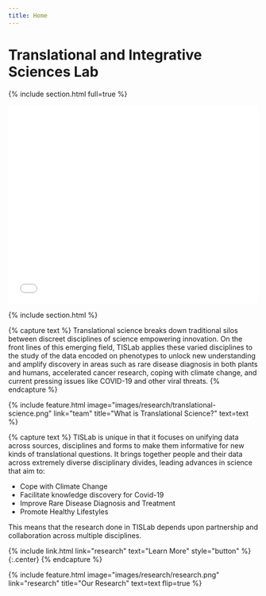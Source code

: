 ```yaml
---
title: Home
---
```


# Trans<wbr>lational and Inte<wbr>grative Sciences Lab

{% include section.html full=true %}

<style>
  iframe {
    width: 100%;
    height: min(400px, 50vw);
    border: none;
  }
</style>
  
<iframe src="map"></iframe>

{% include section.html %}

{% capture text %}
Translational science breaks down traditional silos between discreet disciplines of science empowering innovation.
On the front lines of this emerging field, TISLab applies these varied disciplines to the study of the data encoded on phenotypes to unlock new understanding and amplify discovery in areas such as rare disease diagnosis in both plants and humans, accelerated cancer research, coping with climate change, and current pressing issues like COVID-19 and other viral threats.
{% endcapture %}

{%
  include feature.html
  image="images/research/translational-science.png"
  link="team"
  title="What is Translational Science?"
  text=text
%}

{% capture text %}
TISLab is unique in that it focuses on unifying data across sources, disciplines and forms to make them informative for new kinds of translational questions.
It brings together people and their data across extremely diverse disciplinary divides, leading advances in science that aim to:

- Cope with Climate Change
- Facilitate knowledge discovery for Covid-19
- Improve Rare Disease Diagnosis and Treatment
- Promote Healthy Lifestyles

This means that the research done in TISLab depends upon partnership and collaboration across multiple disciplines.

{% include link.html link="research" text="Learn More" style="button" %}
{:.center}
{% endcapture %}

{%
  include feature.html
  image="images/research/research.png"
  link="research"
  title="Our Research"
  text=text
  flip=true
%}

